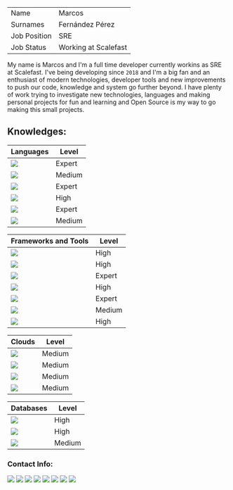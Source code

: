 |  |   |
|---|---|
| Name | Marcos |
| Surnames | Fernández Pérez |
| Job Position | SRE |
| Job Status | Working at Scalefast |

My name is Marcos and I'm a full time developer currently workins as SRE at Scalefast.
I've being developing since `2018` and I'm a big fan and an enthusiast of modern technologies, developer tools and new improvements to push our code, knowledge and system go further beyond.
I have plenty of work trying to investigate new technologies, languages and making personal projects for fun and learning and Open Source is my way to go making this small projects.



## Knowledges:

| Languages |  Level |
|---|---|
|<img src="https://img.shields.io/badge/HTML5-E34F26?style=for-the-badge&logo=html5&logoColor=white"/>| Expert |
|<img src="https://img.shields.io/badge/JavaScript-323330?style=for-the-badge&logo=javascript&logoColor=F7DF1E"/>| Medium |
|<img src="https://img.shields.io/badge/json-5E5C5C?style=for-the-badge&logo=json&logoColor=white"/>| Expert |
|<img src="https://img.shields.io/badge/Python-FFD43B?style=for-the-badge&logo=python&logoColor=blue"/>| High |
|<img src="https://img.shields.io/badge/PHP-777BB4?style=for-the-badge&logo=php&logoColor=white"/>| Expert |
|<img src="https://img.shields.io/badge/CSS3-1572B6?style=for-the-badge&logo=css3&logoColor=white"/>| Medium |


| Frameworks and Tools |  Level |
|---|---|
|<img src="https://img.shields.io/badge/Composer-885630?style=for-the-badge&logo=Composer&logoColor=white"/>| High |
|<img src="https://img.shields.io/badge/Bootstrap-563D7C?style=for-the-badge&logo=bootstrap&logoColor=white"/>| High |
|<img src="https://img.shields.io/badge/Docker-2CA5E0?style=for-the-badge&logo=docker&logoColor=white"/>| Expert |
|<img src="https://img.shields.io/badge/Laravel-FF2D20?style=for-the-badge&logo=laravel&logoColor=white"/>| High |
|<img src="https://img.shields.io/badge/Markdown-000000?style=for-the-badge&logo=markdown&logoColor=white"/>| Expert |
|<img src="https://img.shields.io/badge/Packagist-F28D1A?style=for-the-badge&logo=Packagist&logoColor=white"/>| Medium |
|<img src="https://img.shields.io/badge/Postman-FF6C37?style=for-the-badge&logo=Postman&logoColor=white"/>| High |

| Clouds |  Level |
|---|---|
|<img src="https://img.shields.io/badge/Amazon_AWS-FF9900?style=for-the-badge&logo=amazonaws&logoColor=white"/>| Medium |
|<img src="https://img.shields.io/badge/Heroku-430098?style=for-the-badge&logo=heroku&logoColor=white"/>| Medium |
|<img src="https://img.shields.io/badge/Terraform-7B42BC?style=for-the-badge&logo=terraform&logoColor=white"/>| Medium |
|<img src="https://img.shields.io/badge/Cloudflare-F38020?style=for-the-badge&logo=Cloudflare&logoColor=white"/>| Medium |

| Databases |  Level |
|---|---|
|<img src="https://img.shields.io/badge/MySQL-005C84?style=for-the-badge&logo=mysql&logoColor=white"/>| High |
|<img src="https://img.shields.io/badge/redis-%23DD0031.svg?&style=for-the-badge&logo=redis&logoColor=white"/>| High |
|<img src="https://img.shields.io/badge/Elastic_Search-005571?style=for-the-badge&logo=elasticsearch&logoColor=white"/>| Medium |


### Contact Info:

[<img src="https://img.shields.io/badge/GitLab-330F63?style=for-the-badge&logo=gitlab&logoColor=white"/>](https://gitlab.com/MarckFp)
[<img src="https://img.shields.io/badge/GitHub-100000?style=for-the-badge&logo=github&logoColor=white"/>](https://github.com/MarckFp)
[<img src="https://img.shields.io/badge/Instagram-E4405F?style=for-the-badge&logo=instagram&logoColor=white"/>](https://www.instagram.com/marck_fp)
[<img src="https://img.shields.io/badge/LinkedIn-0077B5?style=for-the-badge&logo=linkedin&logoColor=white"/>](https://www.linkedin.com/in/marck-fp/)
[<img src="https://img.shields.io/badge/Reddit-FF4500?style=for-the-badge&logo=reddit&logoColor=white"/>](https://www.reddit.com/user/Marck-Fp)
[<img src="https://img.shields.io/badge/Twitter-1DA1F2?style=for-the-badge&logo=twitter&logoColor=white"/>](https://twitter.com/MarckFp)
[<img src="https://img.shields.io/badge/Stack_Overflow-FE7A16?style=for-the-badge&logo=stack-overflow&logoColor=white"/>](https://stackoverflow.com/users/8696788/marck-fp)
[<img src="https://img.shields.io/badge/Gmail-D14836?style=for-the-badge&logo=gmail&logoColor=white"/>](https://mailto:marcosfernandezperez9@gmail.com)
<!---
MarckFp/MarckFp is a ✨ special ✨ repository because its `README.md` (this file) appears on your GitHub profile.
You can click the Preview link to take a look at your changes.
--->
